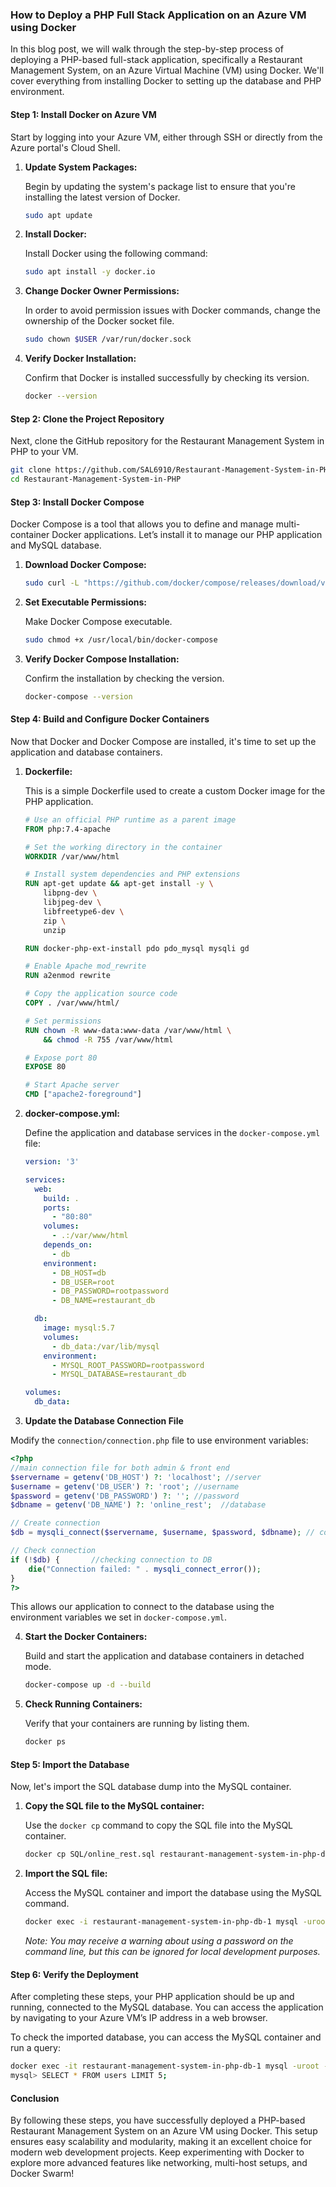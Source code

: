 ### How to Deploy a PHP Full Stack Application on an Azure VM using Docker

In this blog post, we will walk through the step-by-step process of deploying a PHP-based full-stack application, specifically a Restaurant Management System, on an Azure Virtual Machine (VM) using Docker. We'll cover everything from installing Docker to setting up the database and PHP environment.

#### Step 1: Install Docker on Azure VM

Start by logging into your Azure VM, either through SSH or directly from the Azure portal's Cloud Shell.

1. **Update System Packages:**

   Begin by updating the system's package list to ensure that you're installing the latest version of Docker.

   ```bash
   sudo apt update
   ```

2. **Install Docker:**

   Install Docker using the following command:

   ```bash
   sudo apt install -y docker.io
   ```

3. **Change Docker Owner Permissions:**

   In order to avoid permission issues with Docker commands, change the ownership of the Docker socket file.

   ```bash
   sudo chown $USER /var/run/docker.sock
   ```

4. **Verify Docker Installation:**

   Confirm that Docker is installed successfully by checking its version.

   ```bash
   docker --version
   ```

#### Step 2: Clone the Project Repository

Next, clone the GitHub repository for the Restaurant Management System in PHP to your VM.

```bash
git clone https://github.com/SAL6910/Restaurant-Management-System-in-PHP.git
cd Restaurant-Management-System-in-PHP
```

#### Step 3: Install Docker Compose

Docker Compose is a tool that allows you to define and manage multi-container Docker applications. Let’s install it to manage our PHP application and MySQL database.

1. **Download Docker Compose:**

   ```bash
   sudo curl -L "https://github.com/docker/compose/releases/download/v2.21.0/docker-compose-$(uname -s)-$(uname -m)" -o /usr/local/bin/docker-compose
   ```

2. **Set Executable Permissions:**

   Make Docker Compose executable.

   ```bash
   sudo chmod +x /usr/local/bin/docker-compose
   ```

3. **Verify Docker Compose Installation:**

   Confirm the installation by checking the version.

   ```bash
   docker-compose --version
   ```

#### Step 4: Build and Configure Docker Containers

Now that Docker and Docker Compose are installed, it's time to set up the application and database containers.

1. **Dockerfile:**

   This is a simple Dockerfile used to create a custom Docker image for the PHP application.

   ```Dockerfile
   # Use an official PHP runtime as a parent image
   FROM php:7.4-apache

   # Set the working directory in the container
   WORKDIR /var/www/html

   # Install system dependencies and PHP extensions
   RUN apt-get update && apt-get install -y \
       libpng-dev \
       libjpeg-dev \
       libfreetype6-dev \
       zip \
       unzip

   RUN docker-php-ext-install pdo pdo_mysql mysqli gd

   # Enable Apache mod_rewrite
   RUN a2enmod rewrite

   # Copy the application source code
   COPY . /var/www/html/

   # Set permissions
   RUN chown -R www-data:www-data /var/www/html \
       && chmod -R 755 /var/www/html

   # Expose port 80
   EXPOSE 80

   # Start Apache server
   CMD ["apache2-foreground"]
   ```

2. **docker-compose.yml:**

   Define the application and database services in the `docker-compose.yml` file:

   ```yaml
   version: '3'

   services:
     web:
       build: .
       ports:
         - "80:80"
       volumes:
         - .:/var/www/html
       depends_on:
         - db
       environment:
         - DB_HOST=db
         - DB_USER=root
         - DB_PASSWORD=rootpassword
         - DB_NAME=restaurant_db

     db:
       image: mysql:5.7
       volumes:
         - db_data:/var/lib/mysql
       environment:
         - MYSQL_ROOT_PASSWORD=rootpassword
         - MYSQL_DATABASE=restaurant_db

   volumes:
     db_data:
   ```
3. **Update the Database Connection File**

Modify the `connection/connection.php` file to use environment variables:

```php
<?php
//main connection file for both admin & front end
$servername = getenv('DB_HOST') ?: 'localhost'; //server
$username = getenv('DB_USER') ?: 'root'; //username
$password = getenv('DB_PASSWORD') ?: ''; //password
$dbname = getenv('DB_NAME') ?: 'online_rest';  //database

// Create connection
$db = mysqli_connect($servername, $username, $password, $dbname); // connecting 

// Check connection
if (!$db) {       //checking connection to DB	
    die("Connection failed: " . mysqli_connect_error());
}
?>
```

This allows our application to connect to the database using the environment variables we set in `docker-compose.yml`.

4. **Start the Docker Containers:**

   Build and start the application and database containers in detached mode.

   ```bash
   docker-compose up -d --build
   ```

5. **Check Running Containers:**

   Verify that your containers are running by listing them.

   ```bash
   docker ps
   ```

#### Step 5: Import the Database

Now, let's import the SQL database dump into the MySQL container.

1. **Copy the SQL file to the MySQL container:**

   Use the `docker cp` command to copy the SQL file into the MySQL container.

   ```bash
   docker cp SQL/online_rest.sql restaurant-management-system-in-php-db-1:/tmp/
   ```

2. **Import the SQL file:**

   Access the MySQL container and import the database using the MySQL command.

   ```bash
   docker exec -i restaurant-management-system-in-php-db-1 mysql -uroot -prootpassword restaurant_db < /tmp/online_rest.sql
   ```

   *Note: You may receive a warning about using a password on the command line, but this can be ignored for local development purposes.*

#### Step 6: Verify the Deployment

After completing these steps, your PHP application should be up and running, connected to the MySQL database. You can access the application by navigating to your Azure VM’s IP address in a web browser.

To check the imported database, you can access the MySQL container and run a query:

```bash
docker exec -it restaurant-management-system-in-php-db-1 mysql -uroot -prootpassword
mysql> SELECT * FROM users LIMIT 5;
```

#### Conclusion

By following these steps, you have successfully deployed a PHP-based Restaurant Management System on an Azure VM using Docker. This setup ensures easy scalability and modularity, making it an excellent choice for modern web development projects. Keep experimenting with Docker to explore more advanced features like networking, multi-host setups, and Docker Swarm!
